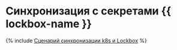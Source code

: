 # Синхронизация с секретами {{ lockbox-name }}

{% include [Сценарий синхронизации k8s и Lockbox](../../_tutorials/containers/kubernetes-lockbox-secrets.md) %}
